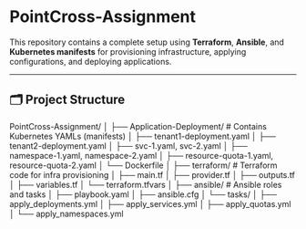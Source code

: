 # PointCross-Assignment

This repository contains a complete setup using **Terraform**, **Ansible**, and **Kubernetes manifests** for provisioning infrastructure, applying configurations, and deploying applications.

---

## 🗂️ Project Structure
PointCross-Assignment/
│
├── Application-Deployment/ # Contains Kubernetes YAMLs (manifests)
│ ├── tenant1-deployment.yaml
│ ├── tenant2-deployment.yaml
│ ├── svc-1.yaml, svc-2.yaml
│ ├── namespace-1.yaml, namespace-2.yaml
│ ├── resource-quota-1.yaml, resource-quota-2.yaml
│ └── Dockerfile
│
├── terraform/ # Terraform code for infra provisioning
│ ├── main.tf
│ ├── provider.tf
│ ├── outputs.tf
│ ├── variables.tf
│ └── terraform.tfvars
│
├── ansible/ # Ansible roles and tasks
│ ├── playbook.yaml
│ ├── ansible.cfg
│ └── tasks/
│ ├── apply_deployments.yml
│ ├── apply_services.yml
│ ├── apply_quotas.yml
│ └── apply_namespaces.yml

